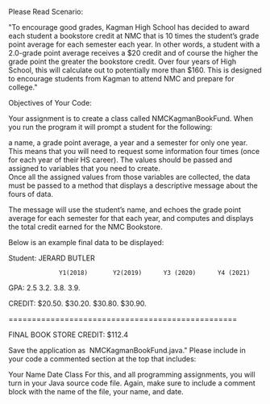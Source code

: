 Please Read Scenario:

"To encourage good grades, Kagman High School has decided to award each ­student a bookstore credit at NMC that is 10 times the student’s grade point average for each semester each year.  In other words, a student with a 2.0-grade point average receives a $20 credit and of course the higher the grade point the greater the bookstore credit.  Over four years of High School, this will calculate out to potentially more than $160. This is designed to encourage students from Kagman to attend NMC and prepare for college."

Objectives of Your Code:

Your assignment is to create a class called NMCKagmanBookFund. When you run the program it will prompt a student for the following:

a name, 
a grade point average, 
a year and 
a semester for only one year.  
This means that you will need to request some information four times (once for each year of their HS career). The values should be passed and assigned to variables that you need to create.  
Once all the assigned values from those variables are collected, the data must be passed to a method that displays a descriptive message about the fours of data.

The ­message will use the student’s name, and echoes the grade point average for each semester for that each year, and computes and ­displays the total credit earned for the NMC Bookstore.

Below is an example final data to be displayed:

Student:   JERARD BUTLER

                  Y1(2018)       Y2(2019)      Y3 (2020)      Y4 (2021)      

GPA:              2.5                  3.2.                3.8.                 3.9.                 

CREDIT:       $20.50.         $30.20.          $30.80.         $30.90.

=================================================              

FINAL BOOK STORE CREDIT:          $112.4



Save the application as ­ NMCKagmanBookFund.java." Please include in your code a commented section at the top that includes:

Your Name
Date
Class
For this, and all programming assignments, you will turn in your Java source code file. Again, make sure to include a comment block with the name of the file, your name, and date.
